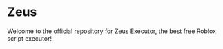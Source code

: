 # Zeus
Welcome to the official repository for Zeus Executor, the best free Roblox script executor!  
